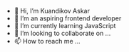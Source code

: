 - 👋 Hi, I’m Kuandikov Askar
- 👀 I’m an aspiring frontend developer
- 🌱 I’m currently learning JavaScript
- 💞️ I’m looking to collaborate on ...
- 📫 How to reach me ...

<!---
yxogum/yxogum is a ✨ special ✨ repository because its `README.md` (this file) appears on your GitHub profile.
You can click the Preview link to take a look at your changes.
--->
